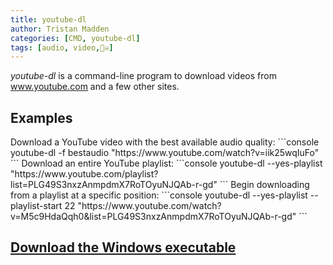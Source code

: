 ```yaml
---
title: youtube-dl
author: Tristan Madden
categories: [CMD, youtube-dl]
tags: [audio, video,🏴‍☠️]
---
```

<i>youtube-dl</i> is a command-line program to download videos from www.youtube.com and a few other sites.
<h2>Examples</h2>
Download a YouTube video with the best available audio quality:
```console
youtube-dl -f bestaudio "https://www.youtube.com/watch?v=iik25wqIuFo"
```
Download an entire YouTube playlist:
```console
youtube-dl --yes-playlist "https://www.youtube.com/playlist?list=PLG49S3nxzAnmpdmX7RoTOyuNJQAb-r-gd"
```
Begin downloading from a playlist at a specific position:
```console
youtube-dl --yes-playlist --playlist-start 22 "https://www.youtube.com/watch?v=M5c9HdaQqh0&list=PLG49S3nxzAnmpdmX7RoTOyuNJQAb-r-gd"
```
<h2><a href="https://yt-dl.org/latest/youtube-dl.exe">Download the Windows executable</a></h2>